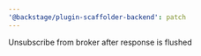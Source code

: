 ```yaml
---
'@backstage/plugin-scaffolder-backend': patch
---
```


Unsubscribe from broker after response is flushed

